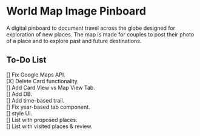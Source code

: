 # World Map Image Pinboard
A digital pinboard to document travel across the globe designed for exploration of new places. The map is made for couples to post their photo of a place and to explore past and future destinations.

## To-Do List
[] Fix Google Maps API.    
[X] Delete Card functionality.  
[] Add Card View vs Map View Tab.  
[] Add DB.   
[] Add time-based trail.  
[] Fix year-based tab component.  
[] style UI.   
[] List with proposed places.  
[] List with visited places & review.  
